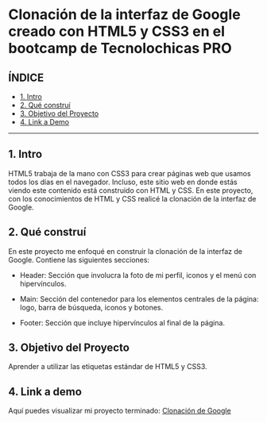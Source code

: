 # Clonación de la interfaz de Google creado con HTML5 y CSS3 en el bootcamp de Tecnolochicas PRO


## **ÍNDICE**

* [1. Intro](https://github.com/nancynsalazar/clonaciongooogle/blob/main/README.md#1-intro) 
* [2. Qué construí](https://github.com/nancynsalazar/clonaciongooogle/blob/main/README.md#2-qu%C3%A9-constru%C3%AD)
* [3. Objetivo del Proyecto](https://github.com/nancynsalazar/clonaciongooogle/blob/main/README.md#3-objetivo-del-proyecto)
* [4. Link a Demo](https://github.com/nancynsalazar/clonaciongooogle/blob/main/README.md#4-link-a-demo)

****

## 1. Intro
HTML5 trabaja de la mano con CSS3 para crear páginas web que usamos todos los días en el navegador. Incluso, este sitio web en donde estás viendo este contenido está construido con HTML y CSS. En este proyecto, con los conocimientos de HTML y CSS realicé la clonación de la interfaz de Google.

## 2. Qué construí
En este proyecto me enfoqué en construir la clonación de la interfaz de Google.
Contiene las siguientes secciones:

* Header: Sección que involucra la foto de mi perfil, iconos y el menú con hipervínculos.

* Main: Sección del contenedor para los elementos centrales de la página: logo, barra de búsqueda, iconos y botones.

* Footer: Sección que incluye hipervínculos al final de la página.

## 3. Objetivo del Proyecto
Aprender a utilizar las etiquetas estándar de HTML5 y CSS3.

## 4. Link a demo
Aquí puedes visualizar mi proyecto terminado: [Clonación de Google](https://roaring-clafoutis-9ec79b.netlify.app/)
